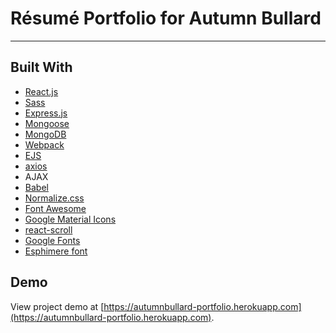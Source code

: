 # Résumé Portfolio for Autumn Bullard

---

## Built With
* [React.js](https://reactjs.org)
* [Sass](http://sass-lang.com)
* [Express.js](https://expressjs.com)
* [Mongoose](https://mongoosejs.com)
* [MongoDB](https://www.mongodb.com)
* [Webpack](https://webpack.js.org)
* [EJS](https://ejs.co)
* [axios](https://github.com/axios/axios)
* AJAX
* [Babel](https://babeljs.io)
* [Normalize.css](https://necolas.github.io/normalize.css)
* [Font Awesome](https://fontawesome.com)
* [Google Material Icons](https://material.io/icons)
* [react-scroll](https://github.com/fisshy/react-scroll)
* [Google Fonts](https://fonts.google.com)
* [Esphimere font](https://www.dafont.com/esphimere.font)

## Demo

View project demo at [https://autumnbullard-portfolio.herokuapp.com](https://autumnbullard-portfolio.herokuapp.com).
